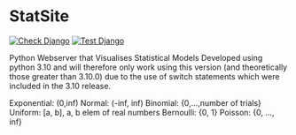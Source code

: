 # StatSite
[![Check Django](https://github.com/ltptnt/StatSite/actions/workflows/CheckDjango.yml/badge.svg)](https://github.com/ltptnt/StatSite/actions/workflows/CheckDjango.yml)
[![Test Django](https://github.com/ltptnt/StatSite/actions/workflows/TestDjango.yml/badge.svg)](https://github.com/ltptnt/StatSite/actions/workflows/TestDjango.yml)

Python Webserver that Visualises Statistical Models
Developed using python 3.10 and will therefore only work using this version (and theoretically those greater than 3.10.0) due to the use of switch statements which were included in the 3.10 release.

Exponential: (0,inf)
Normal: (-inf, inf)
Binomial: {0,...,number of trials}
Uniform: [a, b], a, b elem of real numbers
Bernoulli: {0, 1}
Poisson: {0, ..., inf}